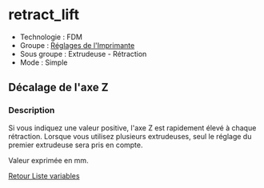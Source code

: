 # retract_lift

* Technologie : FDM
* Groupe : [Réglages de l'Imprimante](../printer_settings/printer_settings.md)
* Sous groupe : Extrudeuse - Rétraction
* Mode : Simple

## Décalage de l'axe Z

### Description

Si vous indiquez une valeur positive, l'axe Z est rapidement élevé à chaque rétraction. Lorsque vous utilisez plusieurs extrudeuses, seul le réglage du premier extrudeuse sera pris en compte.

Valeur exprimée en mm.

[Retour Liste variables](variable_list.md)